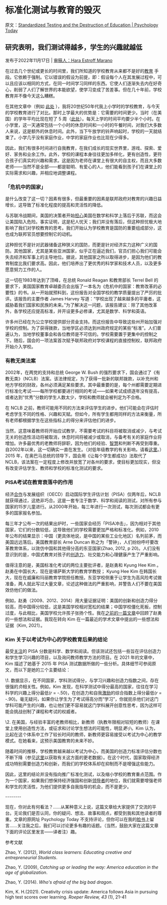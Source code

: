 # 标准化测试与教育的毁灭

原文：[Standardized Testing and the Destruction of Education | Psychology Today](https://www.psychologytoday.com/us/blog/freedom-learn/202211/standardized-testing-and-the-destruction-education)

## 研究表明，我们测试得越多，学生的兴趣就越低

发布于2022年11月17日 | [审稿人：Hara Estroff Marano](https://www.psychologytoday.com/us/docs/editorial-process)

在过去几个世纪或更长的时间里，我们所知道的学校教育从来都不是好的[教育](https://www.psychologytoday.com/us/basics/education) 手段。它依赖于强制。它以错误的假设为前提，即：假设每个人在其发展过程中，可以且应该以相同的方式，在同一时间学习同样的东西。它使人们逐渐失去内在好奇心，削弱了人们了解世界的本能欲望，使学习变成了苦差事。但在几十年前，学校教育并不像今天这么糟糕。

在其他文章中（例如 [此处](https://www.amazon.com/Free-Learn-Unleashing-Instinct-Self-Reliant/dp/0465084990/ref=sr_1_1?crid=2JZQHKNK6I7JR&keywords=Peter+Gray+Free+to+Learn+Paperback&qid=1668623856&s=digital-text&sprefix=peter+gray+free+to+learn+paperback%2Cdigital-text%2C74&sr=1-1-catcorr) ），我将20世纪50年代我上小学时的学校教育，与今天的学校教育进行了对比。那时上学最大的优势是：它需要的时间更少。当时（在美国）的学年平均比现在短了 5 周（[此处](https://www.columnfivemedia.com/work/infographic-americas-schools-1950s-vs-today/)）。每天上学的时间平均要少半个小时。在小学里，这一天通常包括一个小时的休息时间和一小时的午餐时间，对我们大多数人来说，这是额外的休息时间。此外，当下午放学的铃声响起时，学校的一天就结束了。小学几乎没有家庭作业，中学的家庭作业也比现在少得多。

因此，我们有很多时间进行自我教育，在我们成长的现实世界里，游戏、探索、爱好、家务和业余工作。此外，学校的课程本身往往更加多样化，更有创造性，更符合孩子们真实的兴趣和需求。这是因为老师在课堂上有很大的自主权，而且大多数老师——当然不是全部——都是聪明、有爱心的人，他们能看到孩子们在课堂上的实际需求和兴趣，并相应地调整课程。

### 「危机中的国家」

是什么改变了这一切？因素有很多，但最重要的因素是联邦政府对教育的兴趣日益增长，这导致了标准化程度的提高和灵活性的降低。

与苏联冷战期间，美国的决策者开始[担心](https://www.psychologytoday.com/us/basics/fear)美国在数学和科学上落后于苏联，而这会让美国陷入危险。事实证明，这是杞人忧天；我们并没有落后，但这种担忧极大地影响了我们对学校教育的思考。我们开始认为学校教育是国防的重要组成部分，这也成为联邦官员想要控制它的动机。

这种担忧不是针对武器储备这种狭义的国防，而更是针对经济实力这种广义的国防。其他国家，尤其是某些亚洲国家，似乎正在逼近我们，官员们担心我们可能会失去经济和军事上的主导地位。据说，其他国家之所以取得进步，是因为他们的教育制度比我们要求高。因此，他们培养出了更优秀的科学家和技术人员，以及更多愿意努力工作的人。

这一切在1983年达到了顶峰，在总统 Ronald Reagan 和教育部长 Terrel Bell 的要求下，美国国家教育卓越委员会出版了一本名为《危机中的国家：教育改革的必要性》的书。从一开始就预料到，这份报告对全国学校的教学质量提出了严厉的批评。该报告的主要作者 James Harvey 写道：“学校出现了越来越多的平庸者，这威胁着我们国家和民族的未来。”为了解决这一问题，该报告建议：除了其他改革外，各学校还应提高标准，并开设更多必修课，尤其是数学、科学和英语。

许多州已经在为公立学校提供部分资金支持。而这份报告中导致这些州开始加强对学校的控制。为了获得拨款，当地学区必须达到州政府规定的某些“标准”。人们普遍认为，当地学校董事会和各位教师是不可信的。学校需要置于更集中的控制之下。随后，国会的一项法案首次赋予联邦政府对学校课程的直接控制权，联邦政府开始介入学校。

### 有教无类法案

2002年，在两党的支持和总统 George W. Bush 的强烈要求下，国会通过了《有教无类》（NCLB）法案。该法律规定，为了获得一批新的联邦拨款，以补充州和地方学校的财政，各州必须满足某些要求。其中最重要的是，每个州都需要定期进行标准化考试——每所学校都要进行相同的考试——如果考试成绩逐年没有提高，或者达到“优秀”分数的学生人数太少，学校和教师就会被判定为不合格。

在 NCLB 之前，教师可能用不同的方法来评估学生的进步。他们可能会在评估时考虑学生不同的性格、兴趣和天赋。但如今，所有学生都用同样的方法来衡量，所有老师都根据学生在这些指标上的得分来评估他们的进步。

当然，这意味着教师将开始应试教学，不需要考试的科目将被取消或减少，与考试无关的创造性活动将被取消，休息时间将被减少或取消，与备考有关的家庭作业将增加。许多最优秀的老教师将辞职，因为他们的经验、[智慧](https://www.psychologytoday.com/us/basics/wisdom)和判断不再受到尊重。自2002年以来，这一切确实一直在发生。（对低年级教学的有关影响，请看[这里](https://www.psychologytoday.com/us/blog/freedom-learn/201912/kindergarten-teachers-are-quitting-and-here-is-why)。）2015 年，在奥巴马总统的领导下，国会用《让每个学生都成功》法取代了 NCLB，该法案在一定程度上修改并放宽了对各州的要求，使目标更加现实，但没有改变评估学生、教师和学校的标准化测试的要求。

### PISA考试在教育衰落中的作用

经济[合作](https://www.psychologytoday.com/us/basics/teamwork)与发展组织（OECD）启动国际学生评估计划（PISA）仅两年后，NCLB 就获得通过，这绝非巧合。这是一套专注于数学、科学和阅读的测试，对所有参与国家的15岁儿童进行。从2000年开始，每三年进行一次测试，每次测试都会有更多的国家报名参加。

每三年才公布一次的结果出炉时，一些国家会经历「PISA冲击」，因为相对于其他国家，它们的分数较低，这导致他们的学校需要更加严格和标准化。例如，2010年公布的结果显示：中国（更具体地说，是中国的某些工业化地区）名列前茅，而美国远远落后。美国教育部长 Arne Duncan 称之为「警钟」，人们纷纷呼吁要改革教育体系，以效仿中国和其他得分高的东亚国家(Zhao, 2012, p 20)。人们没有意识到的是，中国式教育对孩子的[创造力](https://www.psychologytoday.com/us/basics/creativity)、社交能力和心理健康产生了严重影响。

值得注意的是，美国标准化考试的两位主要批评者，是赵勇和 Kyung Hee Kim 。赵勇在中国长大，现在是堪萨斯大学的教育学教授； Kyung Hee Kim 在韩国长大，现在在威廉和玛丽教育学院担任教授。东亚学校侧重于让学生为高风险考试做准备，两人就此写过大量文章，论述这种做法的严重影响，并警告人们不要在美国效仿他们的做法。

例如，赵勇（2009、2012、2014）用大量证据证明：美国的创新和创造力得分较高，而中国得分较低，这是美国学校相对宽松的结果；中国学校僵化死板，控制过度，与此相比，美国学校允许孩子张扬个性。我在[之前的一篇文章](https://www.psychologytoday.com/us/blog/freedom-learn/201305/be-glad-our-failure-catch-china-in-education)中回顾了赵勇的一些想法和证据。我现在转向 Kim 在一篇最近的学术文章中提出的一些想法和证据（Kim, 2021）。

### Kim 关于以考试为中心的学校教育后果的结论

最受[关注](https://www.psychologytoday.com/us/basics/attention)的 PISA 分数是科学、数学和阅读。但该测试还包括一些旨在评估创造力和学生学习兴趣的项目，以及询问教师教学方法的项目。在 2021 年的文章中，Kim 描述了她基于 2015 年 PISA 测试数据所做的一些分析。具体细节可参阅原文，而以下是她的三个主要结论：

\1. 数据显示，在不同国家，学科测试得分，与学习兴趣和创造力指数之间，存在很强的*负*相关性。例如，Kim 发现，在科学测试中得分最高的国家，往往在学习科学的兴趣上得分最低(*r* = -.50)，在创造力和自我[激励](https://www.psychologytoday.com/us/basics/motivation)的综合指数上得分最低(*r* = -.90)。毫无疑问，如果你让学生为了考试得高分而“学习”，你就扼杀他们对这门学科可能产生的兴趣，也让他们更不容易就这门学科展开创意性思考，因为这样可能会挑战创制了课程和考试的权威者。

\2. 在美国，与经验丰富的老教师相比，新教师（执教年限相对较短的教师）在课堂上使用创造性方法，或征求和讨论学生想法的可能性，明显*更小*。Kim 认为，比起在这个体系中工作了较长时间的教师，新教师更容易接受以考试为中心的教学模式。在她看来，这预示美国教育的未来不妙。

随着时间的推移，学校教育越来越以考试为中心，而美国的创造力标准评估分数也不断下降（参见[这里](https://www.psychologytoday.com/us/blog/freedom-learn/201209/children-s-freedom-has-declined-so-has-their-creativity)以获取有关这方面的更老数据）。在这个时代，国家取得经济成功特别需要创造力和创新，而我们的学校体系却在抑制而不是增强这些能力。

因此，这里的结论并没有指向推广标准化测试，以及缩小学校的教育重点范围。作为一个国家，如果我们想保持经济强国和创新[领导者](https://www.psychologytoday.com/us/basics/leadership)的地位，我们就需要增强老师和学生的灵活性，为他们提供更多自我指导的机会，而不是更少。

\--------

现在，你对此有何看法？……从某种意义上说，这篇文章给大家提供了交流的平台。无论我们是否认同，你的疑问、想法、故事和观点，都受到我和其他读者的尊重。文章的原网址 Psychology Today 不支持评论，但你可以在我的[脸书](https://www.facebook.com/peter.gray.3572)上留言……关注我之后，我们可以讨论更多有趣的话题。（当然，鼓励大家在这篇文章下面的评论区里发言——译者注）趣。

参考文献

Zhao, Y. (2012), *World class learners: Educating creative and entrepreneurial Students*.

Zhao, Y. (2009), *Catching up or leading the way: America education in the age of globalization*.

Zhao, Y. (2014). *Who's afraid of the big bad dragon*.

Kim, K. H.(2021). Creativity crisis update: America follows Asia in pursuing high test scores over learning. *Roeper Review, 43* (1), 21-41